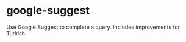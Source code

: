 google-suggest
==============

Use Google Suggest to complete a query. Includes improvements for Turkish.
